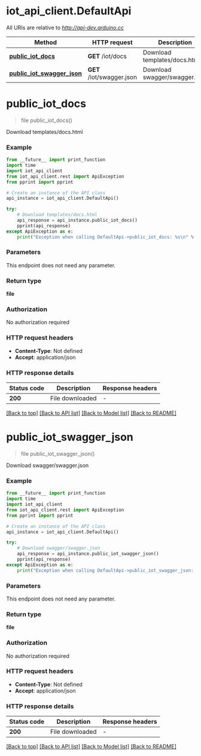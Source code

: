 # iot_api_client.DefaultApi

All URIs are relative to *http://api-dev.arduino.cc*

Method | HTTP request | Description
------------- | ------------- | -------------
[**public_iot_docs**](DefaultApi.md#public_iot_docs) | **GET** /iot/docs | Download templates/docs.html
[**public_iot_swagger_json**](DefaultApi.md#public_iot_swagger_json) | **GET** /iot/swagger.json | Download swagger/swagger.json


# **public_iot_docs**
> file public_iot_docs()

Download templates/docs.html

### Example

```python
from __future__ import print_function
import time
import iot_api_client
from iot_api_client.rest import ApiException
from pprint import pprint

# Create an instance of the API class
api_instance = iot_api_client.DefaultApi()

try:
    # Download templates/docs.html
    api_response = api_instance.public_iot_docs()
    pprint(api_response)
except ApiException as e:
    print("Exception when calling DefaultApi->public_iot_docs: %s\n" % e)
```

### Parameters
This endpoint does not need any parameter.

### Return type

**file**

### Authorization

No authorization required

### HTTP request headers

 - **Content-Type**: Not defined
 - **Accept**: application/json

### HTTP response details
| Status code | Description | Response headers |
|-------------|-------------|------------------|
**200** | File downloaded |  -  |

[[Back to top]](#) [[Back to API list]](../README.md#documentation-for-api-endpoints) [[Back to Model list]](../README.md#documentation-for-models) [[Back to README]](../README.md)

# **public_iot_swagger_json**
> file public_iot_swagger_json()

Download swagger/swagger.json

### Example

```python
from __future__ import print_function
import time
import iot_api_client
from iot_api_client.rest import ApiException
from pprint import pprint

# Create an instance of the API class
api_instance = iot_api_client.DefaultApi()

try:
    # Download swagger/swagger.json
    api_response = api_instance.public_iot_swagger_json()
    pprint(api_response)
except ApiException as e:
    print("Exception when calling DefaultApi->public_iot_swagger_json: %s\n" % e)
```

### Parameters
This endpoint does not need any parameter.

### Return type

**file**

### Authorization

No authorization required

### HTTP request headers

 - **Content-Type**: Not defined
 - **Accept**: application/json

### HTTP response details
| Status code | Description | Response headers |
|-------------|-------------|------------------|
**200** | File downloaded |  -  |

[[Back to top]](#) [[Back to API list]](../README.md#documentation-for-api-endpoints) [[Back to Model list]](../README.md#documentation-for-models) [[Back to README]](../README.md)

